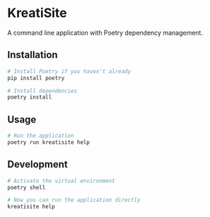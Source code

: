 # KreatiSite

A command line application with Poetry dependency management.

## Installation

```bash
# Install Poetry if you haven't already
pip install poetry

# Install dependencies
poetry install
```

## Usage

```bash
# Run the application
poetry run kreatisite help
```

## Development

```bash
# Activate the virtual environment
poetry shell

# Now you can run the application directly
kreatisite help
```
